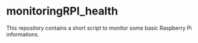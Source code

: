 # monitoringRPI_health
This repository contains a short script to monitor some basic Raspberry Pi informations.
